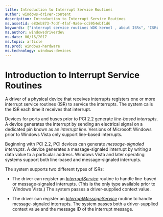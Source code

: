 ```yaml
---
title: Introduction to Interrupt Service Routines
author: windows-driver-content
description: Introduction to Interrupt Service Routines
ms.assetid: e83eb873-7cdf-4faf-9a6e-cc5954ebf1d6
keywords: ["interrupt service routines WDK kernel , about ISRs", "ISRs WDK kernel , about interrupt service routines", "InterruptService", "line-based interrupts WDK kernel", "interrupt lines WDK kernel", "message-signaled interrupts WDK kernel", "InterruptMessageService"]
ms.author: windowsdriverdev
ms.date: 06/16/2017
ms.topic: article
ms.prod: windows-hardware
ms.technology: windows-devices
---
```


# Introduction to Interrupt Service Routines


A driver of a physical device that receives interrupts registers one or more interrupt service routines (ISR) to service the interrupts. The system calls the ISR each time it receives that interrupt.

Devices for ports and buses prior to PCI 2.2 generate *line-based interrupts*. A device generates the interrupt by sending an electrical signal on a dedicated pin known as an *interrupt line*. Versions of Microsoft Windows prior to Windows Vista only support line-based interrupts.

Beginning with PCI 2.2, PCI devices can generate *message-signaled interrupts*. A device generates a message-signaled interrupt by writing a data value to a particular address. Windows Vista and later operating systems support both line-based and message-signaled interrupts.

The system supports two different types of ISRs:

-   The driver can register an [*InterruptService*](https://msdn.microsoft.com/library/windows/hardware/ff547958) routine to handle line-based or message-signaled interrupts. (This is the only type available prior to Windows Vista.) The system passes a driver-supplied context value.

-   The driver can register an [*InterruptMessageService*](https://msdn.microsoft.com/library/windows/hardware/ff547940) routine to handle message-signaled interrupts. The system passes both a driver-supplied context value and the message ID of the interrupt message.

 

 




